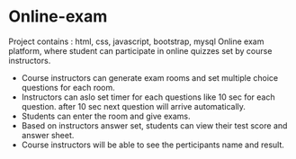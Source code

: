# Online-exam
Project contains : html, css, javascript, bootstrap, mysql
Online exam platform, where student can participate in online quizzes set by course instructors.  
* Course instructors can generate exam rooms and set multiple choice questions for each room.
* Instructors can aslo set timer for each questions like 10 sec for each question. after 10 sec next question will arrive automatically.
* Students can enter the room and give exams.
* Based on instructors answer set, students can view their test score and answer sheet.
* Course instructors will be able to see the perticipants name and result.
